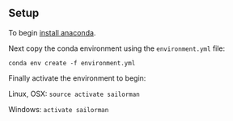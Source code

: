 ## Setup

To begin [install anaconda](https://www.continuum.io/downloads).

Next copy the conda environment using the `environment.yml` file:

`conda env create -f environment.yml`

Finally activate the environment to begin:

Linux, OSX: `source activate sailorman`

Windows: `activate sailorman`
